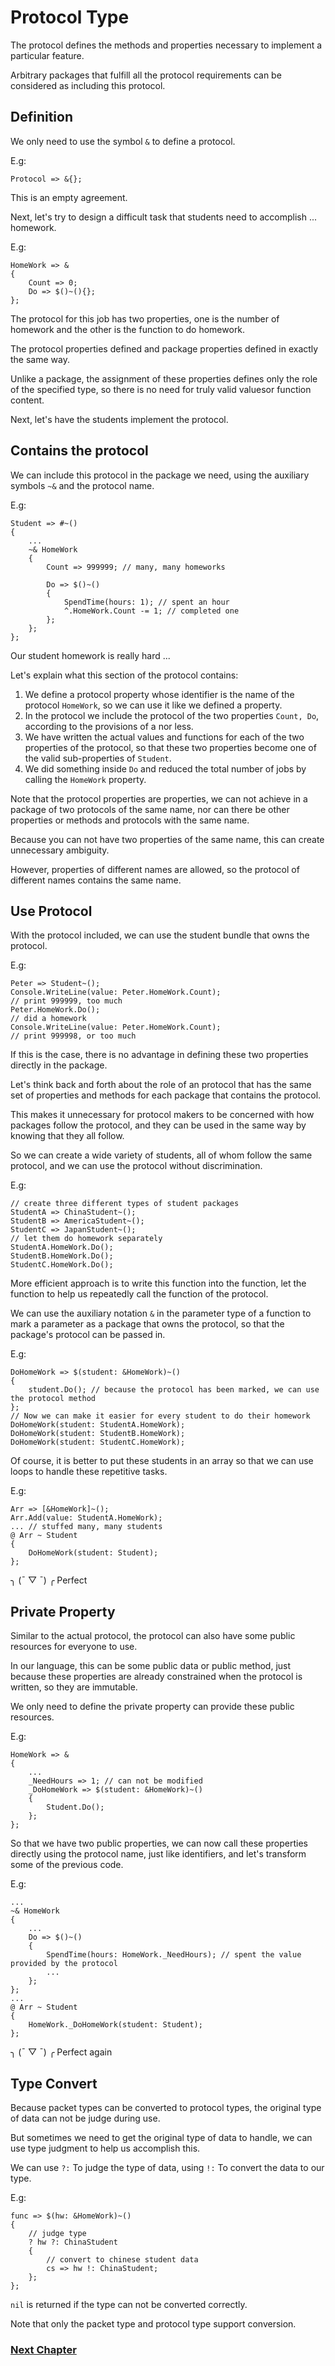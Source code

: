 # Protocol Type
The protocol defines the methods and properties necessary to implement a particular feature.

Arbitrary packages that fulfill all the protocol requirements can be considered as including this protocol.
## Definition
We only need to use the symbol `&` to define a protocol.

E.g:

    Protocol => &{};

This is an empty agreement.

Next, let's try to design a difficult task that students need to accomplish ... homework.

E.g:

    HomeWork => &
    {
        Count => 0;
        Do => $()~(){};
    };

The protocol for this job has two properties, one is the number of homework and the other is the function to do homework.

The protocol properties defined and package properties defined in exactly the same way.

Unlike a package, the assignment of these properties defines only the role of the specified type, so there is no need for truly valid values ​​or function content.

Next, let's have the students implement the protocol.
## Contains the protocol
We can include this protocol in the package we need, using the auxiliary symbols `~&` and the protocol name.

E.g:

    Student => #~()
    {
        ...
        ~& HomeWork
        {
            Count => 999999; // many, many homeworks

            Do => $()~()
            {
                SpendTime(hours: 1); // spent an hour
                ^.HomeWork.Count -= 1; // completed one
            };
        };
    };

Our student homework is really hard ...

Let's explain what this section of the protocol contains:
1. We define a protocol property whose identifier is the name of the protocol `HomeWork`, so we can use it like we defined a property.
1. In the protocol we include the protocol of the two properties `Count, Do`, according to the provisions of a nor less.
1. We have written the actual values ​​and functions for each of the two properties of the protocol, so that these two properties become one of the valid sub-properties of `Student`.
1. We did something inside `Do` and reduced the total number of jobs by calling the `HomeWork` property.

Note that the protocol properties are properties, we can not achieve in a package of two protocols of the same name, nor can there be other properties or methods and protocols with the same name.

Because you can not have two properties of the same name, this can create unnecessary ambiguity.

However, properties of different names are allowed, so the protocol of different names contains the same name.

## Use Protocol
With the protocol included, we can use the student bundle that owns the protocol.

E.g:

    Peter => Student~();
    Console.WriteLine(value: Peter.HomeWork.Count);
    // print 999999, too much
    Peter.HomeWork.Do();
    // did a homework
    Console.WriteLine(value: Peter.HomeWork.Count);
    // print 999998, or too much

If this is the case, there is no advantage in defining these two properties directly in the package.

Let's think back and forth about the role of an protocol that has the same set of properties and methods for each package that contains the protocol.

This makes it unnecessary for protocol makers to be concerned with how packages follow the protocol, and they can be used in the same way by knowing that they all follow.

So we can create a wide variety of students, all of whom follow the same protocol, and we can use the protocol without discrimination.

E.g:

    // create three different types of student packages
    StudentA => ChinaStudent~();
    StudentB => AmericaStudent~();
    StudentC => JapanStudent~();
    // let them do homework separately
    StudentA.HomeWork.Do();
    StudentB.HomeWork.Do();
    StudentC.HomeWork.Do();

More efficient approach is to write this function into the function, let the function to help us repeatedly call the function of the protocol.

We can use the auxiliary notation `&` in the parameter type of a function to mark a parameter as a package that owns the protocol, so that the package's protocol can be passed in.

E.g:

    DoHomeWork => $(student: &HomeWork)~()
    {
        student.Do(); // because the protocol has been marked, we can use the protocol method
    };
    // Now we can make it easier for every student to do their homework
    DoHomeWork(student: StudentA.HomeWork);
    DoHomeWork(student: StudentB.HomeWork);
    DoHomeWork(student: StudentC.HomeWork);

Of course, it is better to put these students in an array so that we can use loops to handle these repetitive tasks.

E.g:

    Arr => [&HomeWork]~();
    Arr.Add(value: StudentA.HomeWork);
    ... // stuffed many, many students
    @ Arr ~ Student
    {
        DoHomeWork(student: Student);
    };

╮ (¯ ▽ ¯) ╭
Perfect
## Private Property
Similar to the actual protocol, the protocol can also have some public resources for everyone to use.

In our language, this can be some public data or public method, just because these properties are already constrained when the protocol is written, so they are immutable.

We only need to define the private property can provide these public resources.

E.g:

    HomeWork => &
    {
        ...
        _NeedHours => 1; // can not be modified
        _DoHomeWork => $(student: &HomeWork)~()
        {
            Student.Do();
        };
    };

So that we have two public properties, we can now call these properties directly using the protocol name, just like identifiers, and let's transform some of the previous code.

E.g:

    ...
    ~& HomeWork
    {
        ...
        Do => $()~()
        {
            SpendTime(hours: HomeWork._NeedHours); // spent the value provided by the protocol
            ...
        };
    };
    ...
    @ Arr ~ Student
    {
        HomeWork._DoHomeWork(student: Student);
    };

╮ (¯ ▽ ¯) ╭
Perfect again

## Type Convert
Because packet types can be converted to protocol types, the original type of data can not be judge during use.

But sometimes we need to get the original type of data to handle, we can use type judgment to help us accomplish this.

We can use `?:` To judge the type of data, using `!:` To convert the data to our type.

E.g:

    func => $(hw: &HomeWork)~()
    {
        // judge type
        ? hw ?: ChinaStudent
        {
            // convert to chinese student data
            cs => hw !: ChinaStudent;
        };
    };

`nil` is returned if the type can not be converted correctly.

Note that only the packet type and protocol type support conversion.

### [Next Chapter](check.md)